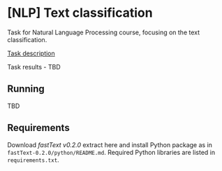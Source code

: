 # [NLP] Text classification

Task for Natural Language Processing course, focusing on the text classification.

[Task description](./8-classification.md)

Task results - TBD

## Running
TBD

## Requirements
Download *fastText v0.2.0* extract here and install Python package as in `fastText-0.2.0/python/README.md`.
Required Python libraries are listed in `requirements.txt`.